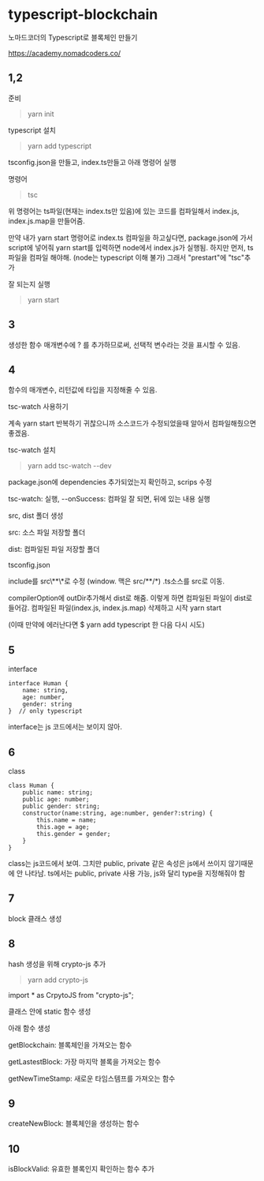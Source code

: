 # typescript-blockchain
노마드코더의 Typescript로 블록체인 만들기

https://academy.nomadcoders.co/

## 1,2 

준비 

> yarn init 

typescript 설치

> yarn add typescript 

tsconfig.json을 만들고, index.ts만들고 아래 명령어 실행 

명령어

> tsc 

위 명령어는 ts파일(현재는 index.ts만 있음)에 있는 코드를 컴파일해서 index.js, index.js.map을 만들어줌. 

만약 내가 yarn start 명령어로 index.ts 컴파일을 하고싶다면, package.json에 가서 script에 넣어줘
yarn start를 입력하면 node에서 index.js가 실행됨.
하지만 먼저, ts파일을 컴파일 해야해. (node는 typescript 이해 불가)
그래서 "prestart"에 "tsc"추가 

잘 되는지 실행

> yarn start 


## 3
생성한 함수 매개변수에 ? 를 추가하므로써, 선택적 변수라는 것을 표시할 수 있음. 


## 4
함수의 매개변수, 리턴값에 타입을 지정해줄 수 있음. 

tsc-watch 사용하기 

계속 yarn start 반복하기 귀찮으니까 소스코드가 수정되었을때 알아서 컴파일해줬으면 좋겠음. 

tsc-watch 설치
> yarn add tsc-watch --dev

package.json에 dependencies 추가되었는지 확인하고, scrips 수정 

tsc-watch: 실행, --onSuccess: 컴파일 잘 되면, 뒤에 있는 내용 실행

src, dist 폴더 생성

src: 소스 파일 저장할 폴더

dist: 컴파일된 파일 저장할 폴더


tsconfig.json

include를 src\\**\\*로 수정 (window. 맥은 src/\*\*/\*) .ts소스를 src로 이동.

compilerOption에 outDir추가해서 dist로 해줌. 이렇게 하면 컴파일된 파일이 dist로 들어감. 컴파일된 파일(index.js, index.js.map) 삭제하고 시작 yarn start 

(이때 만약에 에러난다면 $ yarn add typescript 한 다음 다시 시도)

## 5
interface
```
interface Human {
    name: string,    
    age: number,
    gender: string
}  // only typescript
```

interface는 js 코드에서는 보이지 않아.

## 6
class 
```
class Human {
    public name: string;
    public age: number;
    public gender: string;
    constructor(name:string, age:number, gender?:string) {
        this.name = name;
        this.age = age;
        this.gender = gender;
    }
}
```
class는 js코드에서 보여.
그치만 public, private 같은 속성은 js에서 쓰이지 않기때문에 안 나타남. 
ts에서는 public, private 사용 가능, js와 달리 type을 지정해줘야 함 

## 7
block 클래스 생성

## 8

hash 생성을 위해 crypto-js 추가

> yarn add crypto-js

import * as CrpytoJS from "crypto-js";

클래스 안에 static 함수 생성 

아래 함수 생성 

getBlockchain: 블록체인을 가져오는 함수

getLastestBlock: 가장 마지막 블록을 가져오는 함수

getNewTimeStamp: 새로운 타임스템프를 가져오는 함수

## 9

createNewBlock: 블록체인을 생성하는 함수

## 10

isBlockValid: 유효한 블록인지 확인하는 함수 추가